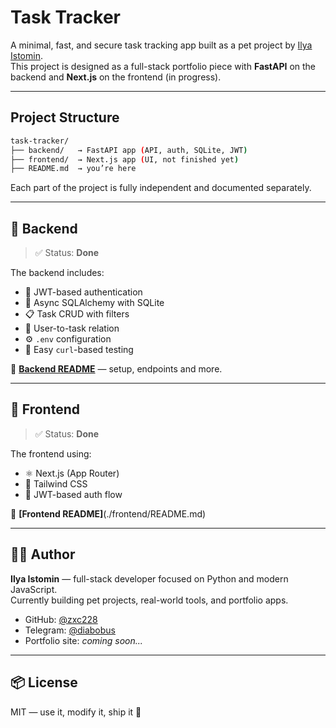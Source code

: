 # Task Tracker

A minimal, fast, and secure task tracking app built as a pet project by [Ilya Istomin](https://github.com/zxc228).  
This project is designed as a full-stack portfolio piece with **FastAPI** on the backend and **Next.js** on the frontend (in progress).

---

## Project Structure
```bash
task-tracker/
├── backend/   → FastAPI app (API, auth, SQLite, JWT)
├── frontend/  → Next.js app (UI, not finished yet)
├── README.md  → you’re here
```

Each part of the project is fully independent and documented separately.

---

## 📡 Backend

> ✅ Status: **Done**

The backend includes:
- 🔐 JWT-based authentication
- 🧠 Async SQLAlchemy with SQLite
- 📋 Task CRUD with filters
- 🔁 User-to-task relation
- ⚙️ `.env` configuration
- 🧪 Easy `curl`-based testing

📘 **[Backend README](./backend/README.md)** — setup, endpoints and more.

---

## 🧾 Frontend

> ✅ Status: **Done**

The frontend using:
- ⚛️ Next.js (App Router)
- 💅 Tailwind CSS
- 🔐 JWT-based auth flow


📘 **[Frontend README]**(./frontend/README.md) 

---

## 👨‍💻 Author

**Ilya Istomin** — full-stack developer focused on Python and modern JavaScript.  
Currently building pet projects, real-world tools, and portfolio apps.

- GitHub: [@zxc228](https://github.com/zxc228)
- Telegram: [@diabobus](https://t.me/diabobus)
- Portfolio site: _coming soon..._

---

## 📦 License

MIT — use it, modify it, ship it 🚢